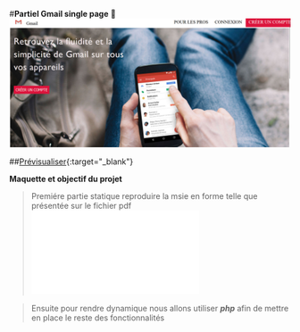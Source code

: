 #**Partiel Gmail single page** 🚀 
![cover](./image/result.png)

##[Prévisualiser](https://lnstewill.github.io/etude-de-cas-gmail/){:target="_blank"}


**Maquette et objectif du projet**
>Premiére partie statique reproduire la msie en forme telle que présentée sur le fichier pdf
![cover](./src/gmail-singlepage.pdf)



>Ensuite pour rendre dynamique nous allons utiliser ***php*** afin de mettre en place le reste des fonctionnalités
